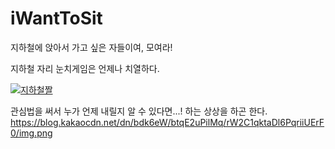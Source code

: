 # iWantToSit
지하철에 앉아서 가고 싶은 자들이여, 모여라!

지하철 자리 눈치게임은 언제나 치열하다.

[![지하철짤](https://user-images.githubusercontent.com/63417540/227166193-26c915ce-e038-42b5-8e10-f7eeea9db3cb.gif)](https://cdn.ppomppu.co.kr/zboard/data3/2018/0206/1517920247_2871_60288F0C_3DAF_417D_831B_248299F005C3.gif)

관심법을 써서 누가 언제 내릴지 알 수 있다면...! 하는 상상을 하곤 한다.
https://blog.kakaocdn.net/dn/bdk6eW/btqE2uPilMq/rW2C1qktaDl6PqriiUErF0/img.png

